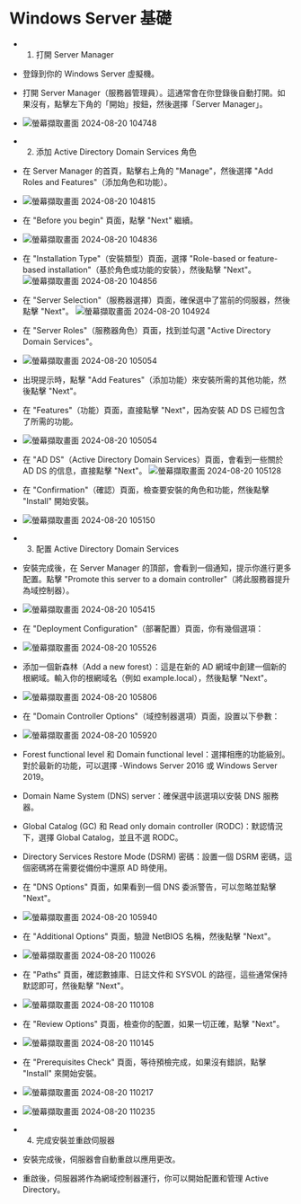 # Windows Server 基礎
- 1. 打開 Server Manager
- 登錄到你的 Windows Server 虛擬機。
- 打開 Server Manager（服務器管理員）。這通常會在你登錄後自動打開。如果沒有，點擊左下角的「開始」按鈕，然後選擇「Server Manager」。
- ![螢幕擷取畫面 2024-08-20 104748](https://github.com/user-attachments/assets/8e3667f2-5825-4544-be94-d89c39182b26)
- 2. 添加 Active Directory Domain Services 角色
- 在 Server Manager 的首頁，點擊右上角的 "Manage"，然後選擇 "Add Roles and Features"（添加角色和功能）。
- ![螢幕擷取畫面 2024-08-20 104815](https://github.com/user-attachments/assets/f4943bca-ee69-447a-b39f-017f043cf0ed)
- 在 "Before you begin" 頁面，點擊 "Next" 繼續。
- ![螢幕擷取畫面 2024-08-20 104836](https://github.com/user-attachments/assets/47185fbe-0e9e-4b37-8b44-eaa1ac67e4ac)

- 在 "Installation Type"（安裝類型）頁面，選擇 "Role-based or feature-based installation"（基於角色或功能的安裝），然後點擊 "Next"。
![螢幕擷取畫面 2024-08-20 104856](https://github.com/user-attachments/assets/f48c9181-2f87-4628-8231-3a4b18fa0de2)

- 在 "Server Selection"（服務器選擇）頁面，確保選中了當前的伺服器，然後點擊 "Next"。
![螢幕擷取畫面 2024-08-20 104924](https://github.com/user-attachments/assets/68bb7879-fab6-4587-9fdd-9d61ee0f180f)

- 在 "Server Roles"（服務器角色）頁面，找到並勾選 "Active Directory Domain Services"。
- ![螢幕擷取畫面 2024-08-20 105054](https://github.com/user-attachments/assets/bb6284a4-9741-45f6-bb55-db29174317fe)

- 出現提示時，點擊 "Add Features"（添加功能）來安裝所需的其他功能，然後點擊 "Next"。
- 在 "Features"（功能）頁面，直接點擊 "Next"，因為安裝 AD DS 已經包含了所需的功能。
- ![螢幕擷取畫面 2024-08-20 105054](https://github.com/user-attachments/assets/517c7ab8-9494-4453-95bd-d49118127663)

- 在 "AD DS"（Active Directory Domain Services）頁面，會看到一些關於 AD DS 的信息，直接點擊 "Next"。
![螢幕擷取畫面 2024-08-20 105128](https://github.com/user-attachments/assets/c7dea0c9-9c77-46fa-ac20-b49e4dac684d)
- 在 "Confirmation"（確認）頁面，檢查要安裝的角色和功能，然後點擊 "Install" 開始安裝。
- ![螢幕擷取畫面 2024-08-20 105150](https://github.com/user-attachments/assets/ee7044a9-bcad-4016-800f-316f5244c74c)

- 3. 配置 Active Directory Domain Services
- 安裝完成後，在 Server Manager 的頂部，會看到一個通知，提示你進行更多配置。點擊 "Promote this server to a domain controller"（將此服務器提升為域控制器）。
- ![螢幕擷取畫面 2024-08-20 105415](https://github.com/user-attachments/assets/fdf694a8-345b-4bda-a76a-0bf591331986)

- 在 "Deployment Configuration"（部署配置）頁面，你有幾個選項：
- ![螢幕擷取畫面 2024-08-20 105526](https://github.com/user-attachments/assets/5465823e-bf0e-4fb4-a67b-f1b765cdec82)

- 添加一個新森林（Add a new forest）：這是在新的 AD 網域中創建一個新的根網域。輸入你的根網域名（例如 example.local），然後點擊 "Next"。
- ![螢幕擷取畫面 2024-08-20 105806](https://github.com/user-attachments/assets/11830490-201b-44af-8be9-5747de721927)

- 在 "Domain Controller Options"（域控制器選項）頁面，設置以下參數：
- ![螢幕擷取畫面 2024-08-20 105920](https://github.com/user-attachments/assets/e84c3ed4-36db-4709-b518-144e930dacff)

- Forest functional level 和 Domain functional level：選擇相應的功能級別。對於最新的功能，可以選擇 -Windows Server 2016 或 Windows Server 2019。
- Domain Name System (DNS) server：確保選中該選項以安裝 DNS 服務器。
- Global Catalog (GC) 和 Read only domain controller (RODC)：默認情況下，選擇 Global Catalog，並且不選 RODC。
- Directory Services Restore Mode (DSRM) 密碼：設置一個 DSRM 密碼，這個密碼將在需要從備份中還原 AD 時使用。
- 在 "DNS Options" 頁面，如果看到一個 DNS 委派警告，可以忽略並點擊 "Next"。
- ![螢幕擷取畫面 2024-08-20 105940](https://github.com/user-attachments/assets/ccec65d2-43f2-40bb-a98d-872b88d75d6d)

- 在 "Additional Options" 頁面，驗證 NetBIOS 名稱，然後點擊 "Next"。
- ![螢幕擷取畫面 2024-08-20 110026](https://github.com/user-attachments/assets/33c8cdfe-6f0f-4edc-b567-e479d6b1dd08)

- 在 "Paths" 頁面，確認數據庫、日誌文件和 SYSVOL 的路徑，這些通常保持默認即可，然後點擊 "Next"。
- ![螢幕擷取畫面 2024-08-20 110108](https://github.com/user-attachments/assets/39b1c4b3-5e0e-4f7f-be0a-96cf64b1a0f9)

- 在 "Review Options" 頁面，檢查你的配置，如果一切正確，點擊 "Next"。
- ![螢幕擷取畫面 2024-08-20 110145](https://github.com/user-attachments/assets/cb0417ce-4bb9-47e3-b6ed-979d592b67ad)

- 在 "Prerequisites Check" 頁面，等待預檢完成，如果沒有錯誤，點擊 "Install" 來開始安裝。
- ![螢幕擷取畫面 2024-08-20 110217](https://github.com/user-attachments/assets/1b2456eb-e961-4cfc-a1ca-91b9a9c3d381)
- ![螢幕擷取畫面 2024-08-20 110235](https://github.com/user-attachments/assets/a71a01d9-fec9-4f88-8f03-73ee5c6cbb6e)
- 4. 完成安裝並重啟伺服器

- 安裝完成後，伺服器會自動重啟以應用更改。
- 重啟後，伺服器將作為網域控制器運行，你可以開始配置和管理 Active Directory。
